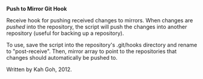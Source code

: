 **Push to Mirror Git Hook**

Receive hook for pushing received changes to mirrors. When changes are <i>pushed</i> into the repository, the script will push the changes into another repository (useful for backing up a repository).

To use, save the script into the repository's .git/hooks directory and rename to "post-receive". Then, mirror array to point to the repositories that changes should automatically be pushed to.

Written by Kah Goh, 2012.
